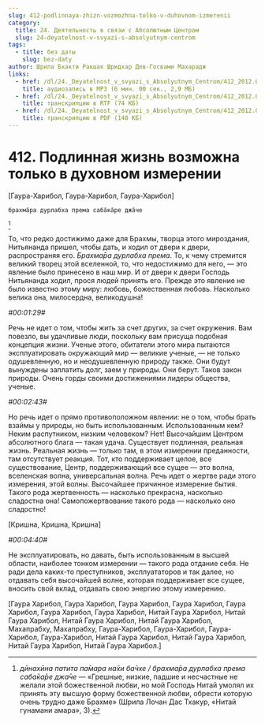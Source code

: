 ```yaml
---
slug: 412-podlinnaya-zhizn-vozmozhna-tolko-v-duhovnom-izmerenii
category:
  title: 24. Деятельность в связи с Абсолютным Центром
  slug: 24-deyatelnost-v-svyazi-s-absolyutnym-centrom
tags:
  - title: без даты
    slug: bez-daty
author: Шрила Бхакти Ракшак Шридхар Дев-Госвами Махарадж
links:
  - href: /dl/24._Deyatelnost_v_svyazi_s_Absolyutnym_Centrom/412_2012.07.25.6_SridharMj_Podlinnaya_jizn_vozmojna_tolko_v_duhovnom_izmerenii.mp3
    title: аудиозапись в MP3 (6 мин. 00 сек., 2,9 МБ)
  - href: /dl/24._Deyatelnost_v_svyazi_s_Absolyutnym_Centrom/412_2012.07.25.6_SridharMj_Podlinnaya_jizn_vozmojna_tolko_v_duhovnom_izmerenii.rtf
    title: транскрипцию в RTF (74 КБ)
  - href: /dl/24._Deyatelnost_v_svyazi_s_Absolyutnym_Centrom/412_2012.07.25.6_SridharMj_Podlinnaya_jizn_vozmojna_tolko_v_duhovnom_izmerenii.pdf
    title: транскрипцию в PDF (140 КБ)
---
```


# 412. Подлинная жизнь возможна только в духовном измерении

[Гаура-Харибол, Гаура-Харибол, Гаура-Харибол]

    брахма̄ра дурлабха према саба̄ка̄ре джа̄че
[^_ftn1]

То, что редко достижимо даже для Брахмы, творца этого мироздания, Нитьянанда пришел, чтобы дать, и ходил от двери к двери, распространяя его. *Брахма̄ра дурлабха према*. То, к чему стремится великий творец этой вселенной, то, что недостижимо для него, — это явление было принесено в наш мир. И от двери к двери Господь Нитьянанда ходил, прося людей принять его. Прежде это явление не было известно этому миру: любовь, божественная любовь. Насколько велика она, милосердна, великодушна!

*#00:01:29#*

Речь не идет о том, чтобы жить за счет других, за счет окружения. Вам повезло, вы удачливые люди, поскольку вам присуща подобная концепция жизни. Ученые этого, обитатели этого мира пытаются эксплуатировать окружающий мир — великие ученые, — не только одушевленную, но и неодушевленную природу также. Они будут вынуждены заплатить долг, заем у природы. Они берут. Таков закон природы. Очень горды своими достижениями лидеры общества, ученые.

*#00:02:43#*

Но речь идет о прямо противоположном явлении: не о том, чтобы брать взаймы у природы, но быть использованным. Использованным кем? Неким распутником, низким человеком? Нет! Высочайшим Центром абсолютного блага — такая удача. Существует подлинная, реальная жизнь. Реальная жизнь — только там, в этом измерении преданности, там отсутствует реакция. Тот, кто поддерживает целое, все существование, Центр, поддерживающий все сущее — это волна, вселенская волна, универсальная волна. Речь идет о жертве ради этого измерения, этой волны. Высочайшее причинное измерение бытия. Такого рода жертвенность — насколько прекрасна, насколько сладостна она! Самопожертвование такого рода — насколько оно сладостно!

[Кришна, Кришна, Кришна]

*#00:04:40#*

Не эксплуатировать, но давать, быть использованным в высшей области, наиболее тонком измерении — такого рода отдание себя. Не ради дела каких-то преступников, эксплуататоров и так далее, но отдавать себя высочайшей волне, которая поддерживает все сущее, вносить свой вклад, отдавать свою энергию этому измерению.

[Гаура Харибол, Гаура Харибол, Гаура Харибол, Гаура Харибол, Гаура Харибол, Гаура Харибол, Гаура Харибол, Нитай Гаура Харибол, Нитай Гаура Харибол, Нитай Гаура Харибол, Нитай Гаура Харибол, Махапрабху, Махапрабху, Гаура-Харибол, Гаура-Харибол, Гаура-Харибол, Гаура-Харибол, Нитай Гаура Харибол, Нитай Гаура Харибол, Нитай Гаура Харибол, Нитай Гаура Харибол.]



[^_ftn1]: *дӣнахӣна патита па̄мара на̄хи ба̄чхе / брахма̄ра дурлабха према саба̄ка̄ре джа̄че* — «Грешные, низкие, падшие и несчастные не желали этой божественной любви, но мой Господь Нитай умолял их принять эту высшую форму божественной любви, обрести которую очень трудно даже Брахме» (Шрила Лочан Дас Тхакур, «Нитай гунамани амара», 3).

